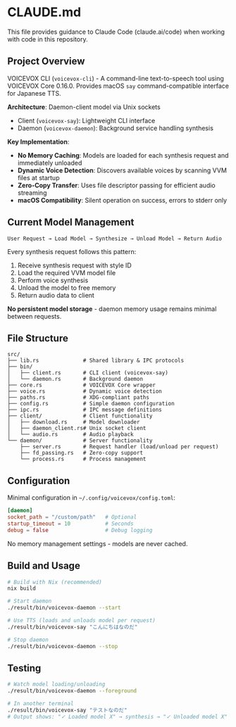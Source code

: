 # CLAUDE.md

This file provides guidance to Claude Code (claude.ai/code) when working with code in this repository.

## Project Overview

VOICEVOX CLI (`voicevox-cli`) - A command-line text-to-speech tool using VOICEVOX Core 0.16.0. Provides macOS `say` command-compatible interface for Japanese TTS.

**Architecture**: Daemon-client model via Unix sockets
- Client (`voicevox-say`): Lightweight CLI interface
- Daemon (`voicevox-daemon`): Background service handling synthesis

**Key Implementation**:
- **No Memory Caching**: Models are loaded for each synthesis request and immediately unloaded
- **Dynamic Voice Detection**: Discovers available voices by scanning VVM files at startup
- **Zero-Copy Transfer**: Uses file descriptor passing for efficient audio streaming
- **macOS Compatibility**: Silent operation on success, errors to stderr only

## Current Model Management

```
User Request → Load Model → Synthesize → Unload Model → Return Audio
```

Every synthesis request follows this pattern:
1. Receive synthesis request with style ID
2. Load the required VVM model file
3. Perform voice synthesis
4. Unload the model to free memory
5. Return audio data to client

**No persistent model storage** - daemon memory usage remains minimal between requests.

## File Structure

```
src/
├── lib.rs              # Shared library & IPC protocols
├── bin/
│   ├── client.rs       # CLI client (voicevox-say)
│   └── daemon.rs       # Background daemon
├── core.rs             # VOICEVOX Core wrapper
├── voice.rs            # Dynamic voice detection
├── paths.rs            # XDG-compliant paths
├── config.rs           # Simple daemon configuration
├── ipc.rs              # IPC message definitions
├── client/             # Client functionality
│   ├── download.rs     # Model downloader
│   ├── daemon_client.rs# Unix socket client
│   └── audio.rs        # Audio playback
└── daemon/             # Server functionality
    ├── server.rs       # Request handler (load/unload per request)
    ├── fd_passing.rs   # Zero-copy support
    └── process.rs      # Process management
```

## Configuration

Minimal configuration in `~/.config/voicevox/config.toml`:
```toml
[daemon]
socket_path = "/custom/path"   # Optional
startup_timeout = 10           # Seconds
debug = false                  # Debug logging
```

No memory management settings - models are never cached.

## Build and Usage

```bash
# Build with Nix (recommended)
nix build

# Start daemon
./result/bin/voicevox-daemon --start

# Use TTS (loads and unloads model per request)
./result/bin/voicevox-say "こんにちはなのだ"

# Stop daemon
./result/bin/voicevox-daemon --stop
```

## Testing

```bash
# Watch model loading/unloading
./result/bin/voicevox-daemon --foreground

# In another terminal
./result/bin/voicevox-say "テストなのだ"
# Output shows: "✓ Loaded model X" → synthesis → "✓ Unloaded model X"
```